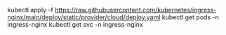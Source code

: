 

kubectl apply -f https://raw.githubusercontent.com/kubernetes/ingress-nginx/main/deploy/static/provider/cloud/deploy.yaml
kubectl get pods -n ingress-nginx
kubectl get svc -n ingress-nginx